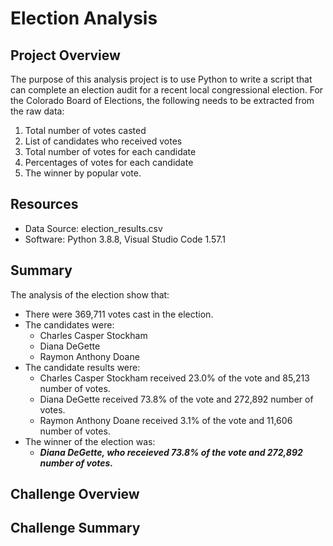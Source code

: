 # Election Analysis

## Project Overview
The purpose of this analysis project is to use Python to write a script that can complete an election audit for a recent local congressional election. For the Colorado Board of Elections, the following needs to be extracted from the raw data: 

1. Total number of votes casted
2. List of candidates who received votes
3. Total number of votes for each candidate
4. Percentages of votes for each candidate
5. The winner by popular vote.

## Resources
- Data Source: election_results.csv
- Software: Python 3.8.8, Visual Studio Code 1.57.1

## Summary
The analysis of the election show that:
- There were 369,711 votes cast in the election.
- The candidates were:
    - Charles Casper Stockham
    - Diana DeGette
    - Raymon Anthony Doane
- The candidate results were:
    - Charles Casper Stockham received 23.0% of the vote and 85,213 number of votes.
    - Diana DeGette received 73.8% of the vote and 272,892 number of votes.
    - Raymon Anthony Doane received 3.1% of the vote and 11,606 number of votes.
- The winner of the election was:
    - ***Diana DeGette, who receieved 73.8% of the vote and 272,892 number of votes.***


## Challenge Overview

## Challenge Summary
